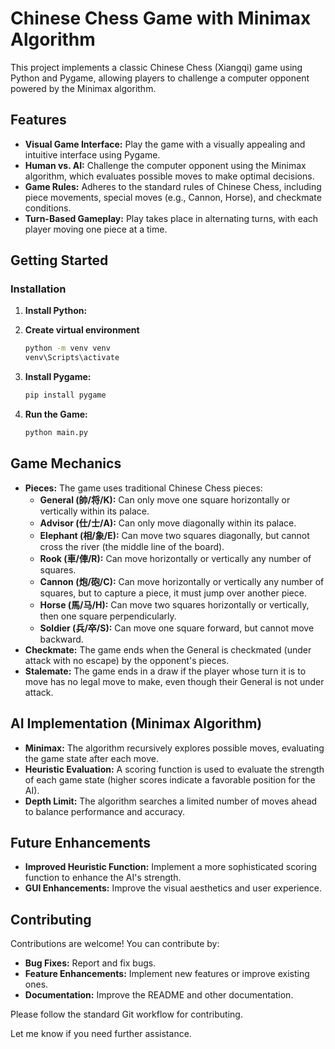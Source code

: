 # Chinese Chess Game with Minimax Algorithm

This project implements a classic Chinese Chess (Xiangqi) game using Python and Pygame, allowing players to challenge a computer opponent powered by the Minimax algorithm.

## Features

- **Visual Game Interface:** Play the game with a visually appealing and intuitive interface using Pygame.
- **Human vs. AI:** Challenge the computer opponent using the Minimax algorithm, which evaluates possible moves to make optimal decisions.
- **Game Rules:** Adheres to the standard rules of Chinese Chess, including piece movements, special moves (e.g., Cannon, Horse), and checkmate conditions.
- **Turn-Based Gameplay:** Play takes place in alternating turns, with each player moving one piece at a time.

## Getting Started

### Installation

1. **Install Python:**

2. **Create virtual environment**

   ```bash
   python -m venv venv
   venv\Scripts\activate
   ```

3. **Install Pygame:**

   ```bash
   pip install pygame
   ```

4. **Run the Game:**
   ```bash
   python main.py
   ```

## Game Mechanics

- **Pieces:** The game uses traditional Chinese Chess pieces:
  - **General (帥/将/K):** Can only move one square horizontally or vertically within its palace.
  - **Advisor (仕/士/A):** Can only move diagonally within its palace.
  - **Elephant (相/象/E):** Can move two squares diagonally, but cannot cross the river (the middle line of the board).
  - **Rook (車/俥/R):** Can move horizontally or vertically any number of squares.
  - **Cannon (炮/砲/C):** Can move horizontally or vertically any number of squares, but to capture a piece, it must jump over another piece.
  - **Horse (馬/马/H):** Can move two squares horizontally or vertically, then one square perpendicularly.
  - **Soldier (兵/卒/S):** Can move one square forward, but cannot move backward.
- **Checkmate:** The game ends when the General is checkmated (under attack with no escape) by the opponent's pieces.
- **Stalemate:** The game ends in a draw if the player whose turn it is to move has no legal move to make, even though their General is not under attack.

## AI Implementation (Minimax Algorithm)

- **Minimax:** The algorithm recursively explores possible moves, evaluating the game state after each move.
- **Heuristic Evaluation:** A scoring function is used to evaluate the strength of each game state (higher scores indicate a favorable position for the AI).
- **Depth Limit:** The algorithm searches a limited number of moves ahead to balance performance and accuracy.

## Future Enhancements

- **Improved Heuristic Function:** Implement a more sophisticated scoring function to enhance the AI's strength.
- **GUI Enhancements:** Improve the visual aesthetics and user experience.

## Contributing

Contributions are welcome! You can contribute by:

- **Bug Fixes:** Report and fix bugs.
- **Feature Enhancements:** Implement new features or improve existing ones.
- **Documentation:** Improve the README and other documentation.

Please follow the standard Git workflow for contributing.

Let me know if you need further assistance.

